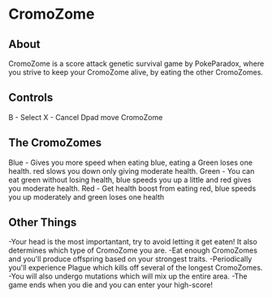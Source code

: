 # CromoZome
## About
CromoZome is a score attack genetic survival game by PokeParadox, where you strive to keep your 
CromoZome alive, by eating the other CromoZomes.

## Controls
   B - Select
   X - Cancel
   Dpad move CromoZome

## The CromoZomes
   Blue - Gives you more speed when eating blue, eating a Green loses one health. red slows you down only giving moderate health.
   Green - You can eat green without losing health, blue speeds you up a little and red gives you moderate health.
   Red - Get health boost from eating red, blue speeds you up moderately and green loses one health

## Other Things
   -Your head is the most importantant, try to avoid letting it get eaten! It also determines which type of CromoZome you are.
   -Eat enough CromoZomes and you'll produce offspring based on your strongest traits.
   -Periodically you'll experience Plague which kills off several of the longest CromoZomes.
   -You will also undergo mutations which will mix up the entire area.
   -The game ends when you die and you can enter your high-score!
